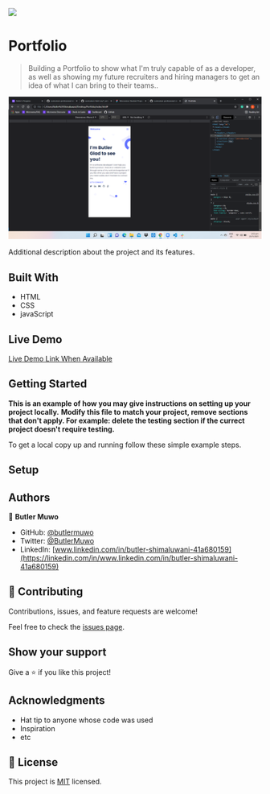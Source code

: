 ![](https://img.shields.io/badge/Microverse-blueviolet)

# Portfolio

>Building a Portfolio to show what I'm truly capable of as a developer, as well as showing my future recruiters and hiring managers to get an idea of what I can bring to their teams..

![screenshot](Images/demoscreen.png)

Additional description about the project and its features.

## Built With

- HTML
- CSS
- javaScript

## Live Demo

[Live Demo Link When Available](https://livedemo.com)


## Getting Started

**This is an example of how you may give instructions on setting up your project locally.**
**Modify this file to match your project, remove sections that don't apply. For example: delete the testing section if the currect project doesn't require testing.**


To get a local copy up and running follow these simple example steps.


## Setup




## Authors

👤 **Butler Muwo**

- GitHub: [@butlermuwo](https://github.com/githubhandle)
- Twitter: [@ButlerMuwo](https://twitter.com/twitterhandle)
- LinkedIn: [www.linkedin.com/in/butler-shimaluwani-41a680159](https://linkedin.com/in/www.linkedin.com/in/butler-shimaluwani-41a680159)


## 🤝 Contributing

Contributions, issues, and feature requests are welcome!

Feel free to check the [issues page](../../issues/).

## Show your support

Give a ⭐️ if you like this project!

## Acknowledgments

- Hat tip to anyone whose code was used
- Inspiration
- etc

## 📝 License

This project is [MIT](./MIT.md) licensed.
